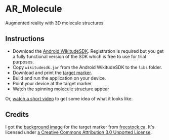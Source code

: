 AR_Molecule
===========

Augmented reality with 3D molecule structures

## Instructions ##

- Download the [Android WikitudeSDK](http://developer.wikitude.com/download). Registration is required but you get a fully functional version of the SDK which is free to use for trial purposes.
- Copy `wikitudesdk.jar` from the Android WikitudeSDK to the `libs` folder.
- Download and print the [target marker](https://raw.github.com/ianreah/AR_Molecule/master/target.jpg).
- Build and run the application on your device.
- Point your device at the target marker
- Watch the spinning molecule structure appear

Or, [watch a short video](http://youtu.be/T06B_uyfRp0) to get some idea of what it looks like.

## Credits ##

I got the [background image](http://freestock.ca/photomanipulations_g84-abstract_coffee_beans_texture_p2293.html) for the target marker from  [freestock.ca](http://freestock.ca/). It's licensed under [a Creative Commons Attribution 3.0 Unported License](http://creativecommons.org/licenses/by/3.0/deed.en_US).
